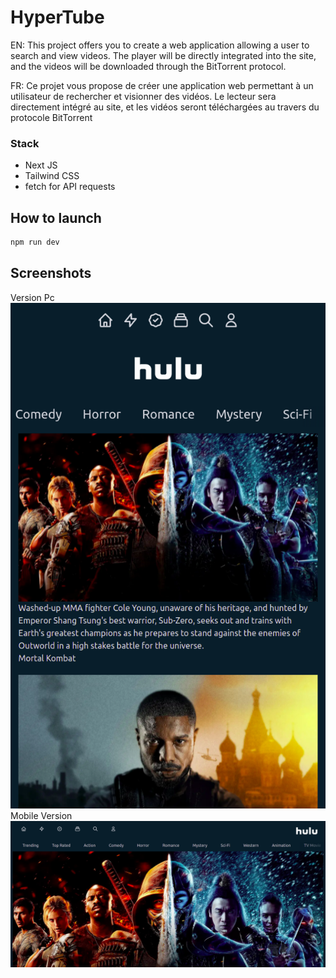 # HyperTube

EN:
This project offers you to create a web application allowing a user to search and view videos. The player will be directly integrated into the site, and the videos will be downloaded through the BitTorrent protocol.

FR:
Ce projet vous propose de créer une application web permettant à un utilisateur de rechercher et visionner des vidéos. Le lecteur sera directement intégré au site, et les vidéos seront téléchargées au travers du protocole BitTorrent

### Stack

* Next JS
* Tailwind CSS
* fetch for API requests

## How to launch

```bash
npm run dev
```

## Screenshots

Version Pc
![](screenshots/1.png)</br>
Mobile Version
![](screenshots/2.png)</br>



